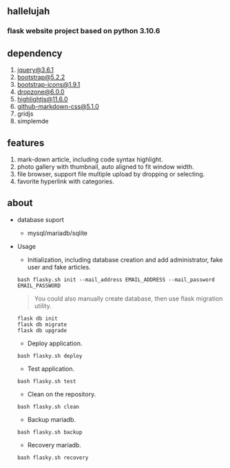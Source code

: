 ## hallelujah
### flask website project based on python 3.10.6

## dependency
1. jquery@3.6.1
2. bootstrap@5.2.2
3. bootstrap-icons@1.9.1
4. dropzone@6.0.0
5. highlightjs@11.6.0
6. github-markdown-css@5.1.0
7. gridjs
8. simplemde

## features
1. mark-down article, including code syntax highlight.
2. photo gallery with thumbnail, auto aligned to fit window width.
3. file browser, support file multiple upload by dropping or selecting.
4. favorite hyperlink with categories.

## about
* database suport
  - mysql/mariadb/sqlite

* Usage
  - Initialization, including database creation and add administrator, fake user and fake articles.
  ```shell
  bash flasky.sh init --mail_address EMAIL_ADDRESS --mail_password EMAIL_PASSWORD
  ```
  > You could also manually create database, then use flask migration utility.
  ```shell
  flask db init
  flask db migrate
  flask db upgrade
  ```

  - Deploy application.
  ```shell
  bash flasky.sh deploy
  ```
  - Test application.
  ```shell
  bash flasky.sh test
  ```
  - Clean on the repository.
  ```shell
  bash flasky.sh clean
  ```
  - Backup mariadb.
  ```shell
  bash flasky.sh backup
  ```
  - Recovery mariadb.
  ```shell
  bash flasky.sh recovery
  ```

